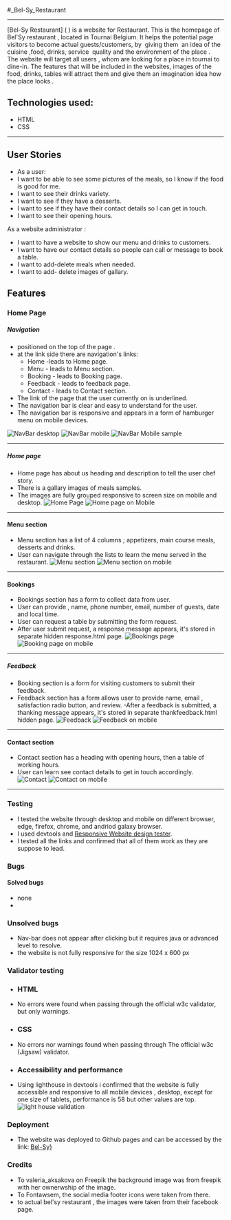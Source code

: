 #_Bel-Sy_Restaurant


-----

[Bel-Sy Restaurant] ( ) is a website for Restaurant.
This is the homepage of Bel'Sy restaurant , located in Tournai Belgium. It helps the potential page visitors to become actual guests/customers, by  giving them  an idea of the cuisine ,food, drinks, service  quality and the environment of the place .  
The website will target all users , whom are looking for a place in tournai to dine-in.
The features that will be included in the websites, images of the food, drinks, tables will attract them and give them an imagination idea how the place looks .


## Technologies used:

- HTML
- CSS
---

## User Stories

- As a user:
- I want to be able to see some pictures of the meals, so I know if the food is good for me.
- I want to see their drinks variety.
- I want to see if they have a desserts.
- I want to see if they have their contact details so I can get in touch.
- I want to see their opening hours.

As a website administrator :
- I want to have a website to show our menu and drinks to customers.
- I want to have our contact details so people can call or message to book a table.
- I want to add-delete meals when needed.
- I want to add- delete images of gallary.

## Features 

### Home Page

##### Navigation

- positioned on the top of the page .
- at the link side there are navigation's links:
    - Home -leads to Home page.
    - Menu - leads to Menu section.
    - Booking - leads to Booking page.
    - Feedback - leads to feedback page.
    - Contact - leads to Contact section.
- The link of the page that the user currently on is underlined.
- The navigation bar is clear and easy to understand for the user.
- The navigation bar is responsive and appears in a form of hamburger menu on mobile devices.

![NavBar desktop](assets/images/nav-bar.jpg)
![NavBar mobile](assets/images/nav-bar-mobile.jpg)
![NavBar Mobile sample](/assets/images/nav-bar-mobile-sample.jpg)

---

##### Home page
- Home page has about us heading and description to tell the user chef story.
- There is a gallary images of meals samples.
- The images are fully grouped responsive to screen size on mobile and desktop.
![Home Page](assets/images/home.JPG)
![Home page on Mobile](/assets/images/home-mobile.jpg)

---

#### Menu section
- Menu section has a list of 4 columns ; appetizers, main course meals, desserts and drinks.
- User can navigate through the lists to learn the menu served in the restaurant.
![Menu section](assets/images/menu.jpg)
![Menu section on mobile](/assets/images/menu-mobile.jpg)

---

#### Bookings

- Bookings section has a form to collect data from user.
- User can provide , name, phone number, email, number of guests, date and local time.
- User can request a table by submitting the form request.
- After user submit request, a response message appears, it's stored in separate hidden response.html page.
![Bookings page](/assets/images/booking.JPG)
![Booking page on mobile](/assets/images/booking-mobile.jpg)

---


##### Feedback

- Booking section is a form for visiting customers to submit their feedback.
- Feedback section has a form allows user to provide name, email , satisfaction radio button, and review.
-After a feedback is submitted, a thanking message appears, it's stored in separate thankfeedback.html hidden page.
![Feedback](/assets/images/feedback.JPG)
![Feedback on mobile](/assets/images/feedback-mobile.jpg)

---

#### Contact section

- Contact section has a heading with opening hours, then a table of working hours.
- User can learn see contact details to get in touch accordingly.
![Contact](/assets/images/contact.JPG)
![Contact on mobile](/assets/images/contact-mobile.jpg)

---

### Testing


- I tested the website through desktop and mobile on different browser, edge, firefox, chrome, and andriod galaxy browser.
- I used devtools and [Responsive Website design tester](https://responsivedesignchecker.com/).
- I tested all the links and confirmed that all of them work as they are suppose to lead.

### Bugs

#### Solved bugs
- none
- 

### Unsolved bugs
- Nav-bar does not appear after clicking but it requires java or advanced level to resolve.
- the website is not fully responsive for the size 1024 x 600 px

### Validator testing

- ### HTML
- No errors were found when passing through the official w3c validator, but only warnings.
- ### CSS
- No errors nor warnings found when passing through The official w3c (Jigsaw) validator.
- ### Accessibility and performance 
- Using lighthouse in devtools i confirmed that the website is fully accessible and responsive to all mobile devices , desktop, except for one size of tablets, performance is 58 but other values are top.
![light house validation](/assets/images/lighthousevalidation.jpg) 

### Deployment 
- The website was deployed to Github pages and can be accessed by the link: [Bel-Sy}](https://syricano.github.io/bel-sy/)

### Credits

- To  valeria_aksakova</a> on Freepik the background image was from freepik with her ownerwship of the image.
- To Fontawsem, the social media footer icons were taken from there.
- to actual bel'sy restaurant , the images were taken from their facebook page.








